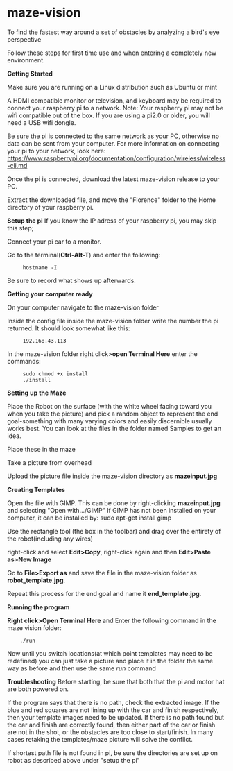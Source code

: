 # maze-vision
To find the fastest way around a set of obstacles by analyzing a bird's eye perspective

Follow these steps for first time use and when entering a completely new environment.

**Getting Started**

Make sure you are running on a Linux distribution such as Ubuntu or mint

A HDMI compatible monitor or television, and keyboard may be required to connect your raspberry pi to a network.
Note: Your raspberry pi may not be wifi compatible out of the box. If you are using a pi2.0 or older, you will need a USB wifi dongle.

Be sure the pi is connected to the same network as your PC, otherwise no data can be sent from your computer.
For more information on connecting your pi to your network, look here:
https://www.raspberrypi.org/documentation/configuration/wireless/wireless-cli.md

Once the pi is connected, download the latest maze-vision release to your PC.

Extract the downloaded file, and move the "Florence" folder to the Home directory of your raspberry pi.

**Setup the pi**
If you know the IP adress of your raspberry pi, you may skip this step;

Connect your pi car to a monitor.

Go to the terminal(**Ctrl-Alt-T**) and enter the following:

         hostname -I

Be sure to record what shows up afterwards. 

**Getting your computer ready**
         
On your computer navigate to the maze-vision folder

Inside the config file inside the maze-vision folder write the number the pi returned. It should look somewhat like this:

         192.168.43.113
         
In the maze-vision folder right click>**open Terminal Here** enter the commands:

         sudo chmod +x install
         ./install
       
**Setting up the Maze**

Place the Robot on the surface (with the white wheel facing toward you when you take the picture) and pick a random object to represent the end goal-something with many varying colors and easily discernible usually works best. You can look at the files in the folder named Samples to get an idea. 

Place these in the maze

Take a picture from overhead

Upload the picture file inside the maze-vision directory as **mazeinput.jpg**

**Creating Templates**

Open the file with GIMP. This can be done by right-clicking **mazeinput.jpg** and selecting "Open with.../GIMP"
   If GIMP has not been installed on your computer, it can be installed by:
         sudo apt-get install gimp

Use the rectangle tool (the box in the toolbar) and drag over the entirety of the robot(including any wires)

right-click and select **Edit>Copy**, right-click again and then **Edit>Paste as>New Image**

Go to **File>Export as** and save the file in the maze-vision folder as **robot_template.jpg**.

Repeat this process for the end goal and name it **end_template.jpg**.


**Running the program**

**Right click>Open Terminal Here** and Enter the following command in the maze vision folder:
        
        ./run

Now until you switch locations(at which point templates may need to be redefined) you can just take a picture and place it in the folder the same way as before and then use the same *run* command


**Troubleshooting**
Before starting, be sure that both that the pi and motor hat are both powered on.

If the program says that there is no path, check the extracted image. If the blue and red squares are not lining up with the car and finish respectively, then your template images need to be updated. If there is no path found but the car and finish are correctly found, then either part of the car or finish are not in the shot, or the obstacles are too close to start/finish. In many cases retaking the templates/maze picture will solve the conflict.

If shortest path file is not found in pi, be sure the directories are set up on robot as described above under "setup the pi"
